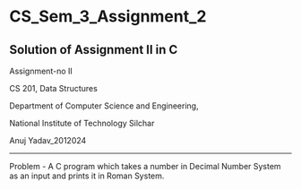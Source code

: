 # CS_Sem_3_Assignment_2
Solution of Assignment II in C
---
Assignment-no II

CS 201, Data Structures

Department of Computer Science and Engineering,

National Institute of Technology Silchar

Anuj Yadav_2012024

 ---
Problem - A C program which takes a number in Decimal Number System as an input and prints it in Roman System.
